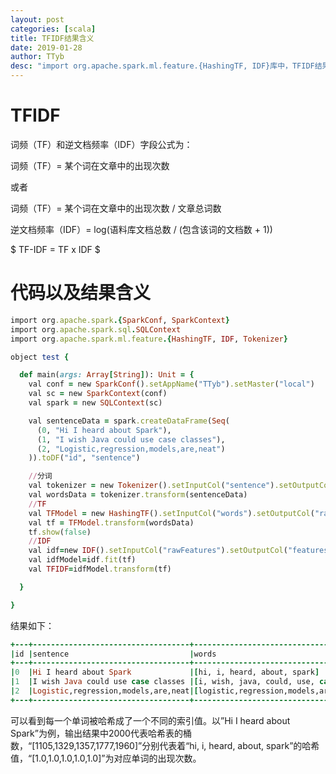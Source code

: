 ```yaml
---
layout: post
categories: [scala]
title: TFIDF结果含义
date: 2019-01-28
author: TTyb
desc: "import org.apache.spark.ml.feature.{HashingTF, IDF}库中，TFIDF结果的字段含义"
---
```


# TFIDF

词频（TF）和逆文档频率（IDF）字段公式为：

词频（TF）= 某个词在文章中的出现次数

或者

词频（TF）=  某个词在文章中的出现次数 / 文章总词数

逆文档频率（IDF）= log(语料库文档总数 / (包含该词的文档数 + 1))

$ TF-IDF = TF x IDF $



# 代码以及结果含义

~~~ruby
import org.apache.spark.{SparkConf, SparkContext}
import org.apache.spark.sql.SQLContext
import org.apache.spark.ml.feature.{HashingTF, IDF, Tokenizer}

object test {

  def main(args: Array[String]): Unit = {
    val conf = new SparkConf().setAppName("TTyb").setMaster("local")
    val sc = new SparkContext(conf)
    val spark = new SQLContext(sc)

    val sentenceData = spark.createDataFrame(Seq(
      (0, "Hi I heard about Spark"),
      (1, "I wish Java could use case classes"),
      (2, "Logistic,regression,models,are,neat")
    )).toDF("id", "sentence")

    //分词
    val tokenizer = new Tokenizer().setInputCol("sentence").setOutputCol("words")
    val wordsData = tokenizer.transform(sentenceData)
    //TF
    val TFModel = new HashingTF().setInputCol("words").setOutputCol("rawFeatures").setNumFeatures(2000)
    val tf = TFModel.transform(wordsData)
    tf.show(false)
    //IDF
    val idf=new IDF().setInputCol("rawFeatures").setOutputCol("features")
    val idfModel=idf.fit(tf)
    val TFIDF=idfModel.transform(tf)

  }

}
~~~

结果如下：

~~~ruby
+---+-----------------------------------+------------------------------------------+---------------------------------------------------------------------+
|id |sentence                           |words                                     |rawFeatures                                                          |
+---+-----------------------------------+------------------------------------------+---------------------------------------------------------------------+
|0  |Hi I heard about Spark             |[hi, i, heard, about, spark]              |(2000,[1105,1329,1357,1777,1960],[1.0,1.0,1.0,1.0,1.0])              |
|1  |I wish Java could use case classes |[i, wish, java, could, use, case, classes]|(2000,[213,342,489,495,1329,1809,1967],[1.0,1.0,1.0,1.0,1.0,1.0,1.0])|
|2  |Logistic,regression,models,are,neat|[logistic,regression,models,are,neat]     |(2000,[234],[1.0])                                                   |
+---+-----------------------------------+------------------------------------------+---------------------------------------------------------------------+
~~~

可以看到每一个单词被哈希成了一个不同的索引值。以”Hi I heard about Spark”为例，输出结果中2000代表哈希表的桶数，“[1105,1329,1357,1777,1960]”分别代表着“hi, i, heard, about, spark”的哈希值，“[1.0,1.0,1.0,1.0,1.0]”为对应单词的出现次数。

